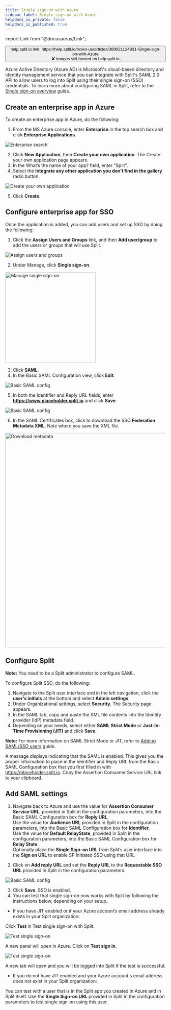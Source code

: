 ```yaml
---
title: Single sign-on with Azure
sidebar_label: Single sign-on with Azure
helpdocs_is_private: false
helpdocs_is_published: true
---
```


import Link from "@docusaurus/Link";

<p>
  <button style={{borderRadius:'8px', border:'1px', fontFamily:'Courier New', fontWeight:'800', textAlign:'left'}}> help.split.io link: https://help.split.io/hc/en-us/articles/360021124931-Single-sign-on-with-Azure <br /> ✘ images still hosted on help.split.io </button>
</p>

Azure Active Directory (Azure AD) is Microsoft's cloud-based directory and identity management service that you can integrate with Split's SAML 2.0 API to allow users to log into Split using their single sign-on (SSO) credentials. To learn more about configuring SAML in Split, refer to the [Single sign-on overview](https://help.split.io/hc/en-us/articles/360021120871) guide.

## Create an enterprise app in Azure

To create an enterprise app in Azure, do the following:

1. From the MS Azure console, enter **Enterprise** in the top search box and click **Enterprise Applications**. 

  <p>
    <img src="https://help.split.io/hc/article_attachments/18971707167501" alt="Enterprise search" />
  </p>

2. Click **New Application**, then **Create your own application**. The Create your own application page appears.
3. In the What’s the name of your app? field, enter "Split".
4. Select the **Integrate any other application you don’t find in the gallery** radio button.

  <p>
    <img src="https://help.split.io/hc/article_attachments/18971697712397" alt="Create your own application" />
  </p>

5. Click **Create**. 

## Configure enterprise app for SSO 

Once the application is added, you can add users and set up SSO by doing the following:

1. Click the **Assign Users and Groups** link, and then **Add user/group** to add the users or groups that will use Split.

  <p>
    <img src="https://help.split.io/hc/article_attachments/18971707169165" alt="Assign users and groups" />
  </p>

2. Under Manage, click **Single sign-on**. 

  <p>
    <img src="https://help.split.io/hc/article_attachments/18971707169677" alt="Manage single sign-on" width="284" />
  </p>

3. Click **SAML**.
4. In the Basic SAML Configuration view, click **Edit**. 

  <p>
    <img src="https://help.split.io/hc/article_attachments/18971697715213" alt="Basic SAML config" />
  </p>

5. In both the Identifier and Reply URL fields, enter **https://www.placeholder.split.io** and click **Save**.

  <p>
    <img src="https://help.split.io/hc/article_attachments/18971707170189" alt="Basic SAML config" />
  </p>


6. In the SAML Certificates box, click to download the SSO **Federation Metadata XML**. Note where you save the XML file.

  <p>
    <img src="https://help.split.io/hc/article_attachments/18971697716365" alt="Download metadata" width="672" />
  </p>

## Configure Split

**Note:** You need to be a Split administrator to configure SAML.

To configure Split SSO, do the following:

1. Navigate to the Split user interface and in the left navigation, click the **user's initials** at the bottom and select **Admin settings**.
2. Under Organizational settings, select **Security**. The Security page appears.
3. In the SAML tab, copy and paste the XML file contents into the Identity provider (IdP) metadata field.
4. Depending on your needs, select either **SAML Strict Mode** or **Just-In-Time Provisioning (JIT)** and click **Save**.

**Note:** For more information on SAML Strict Mode or JIT, refer to [Adding SAML/SSO users](https://help.split.io/hc/en-us/articles/360037289472-How-do-I-add-users-if-I-m-using-SAML-SSO-) guide.

A message displays indicating that the SAML is enabled. This gives you the proper information to place in the Identifier and Reply URL from the Basic SAML Configuration box that you first filled in with https://placeholder.split.io. Copy the Assertion Consumer Service URL link to your clipboard.

## Add SAML settings

1. Navigate back to Azure and use the value for **Assertion Consumer Service URL**, provided in Split in the configuration parameters, into the Basic SAML Configuration box for **Reply URL**.  
   Use the value for **Audience URI**, provided in Split in the configuration parameters, into the Basic SAML Configuration box for **Identifier**.  
   Use the value for **Default RelayState**, provided in Split in the configuration parameters, into the Basic SAML Configuration box for **Relay State**.  
   Optionally place the **Single Sign-on URL** from Split’s user interface into the **Sign on URL** to enable SP Initiated SSO using that URL

2. Click on **Add reply URL** and set the **Reply URL** to the **Requestable SSO URL** provided in Split in the configuration parameters:

  <p>
    <img src="https://help.split.io/hc/article_attachments/18971697717773" alt="Basic SAML config" />
  </p>

3. Click **Save**. SSO is enabled.
4. You can test that single sign-on now works with Split by following the instructions below, depending on your setup.

* If you have JIT enabled or if your Azure account’s email address already exists in your Split organization:

Click **Test** in Test single sign-on with Split.

  <p>
    <img src="https://help.split.io/hc/article_attachments/18971707171469" alt="Test single sign-on" />
  </p>

A new panel will open in Azure. Click on **Test sign in**.

  <p>
    <img src="https://help.split.io/hc/article_attachments/18971707171981" alt="Test single sign-on" />
  </p>

A new tab will open and you will be logged into Split if the test is successful.  

*  If you do not have JIT enabled and your Azure account's email address does not exist in your Split organization:

You can test with a user that is in the Split app you created in Azure and in Split itself. Use the **Single Sign-on URL** provided in Split in the configuration parameters to test single sign-on using this user.

  
